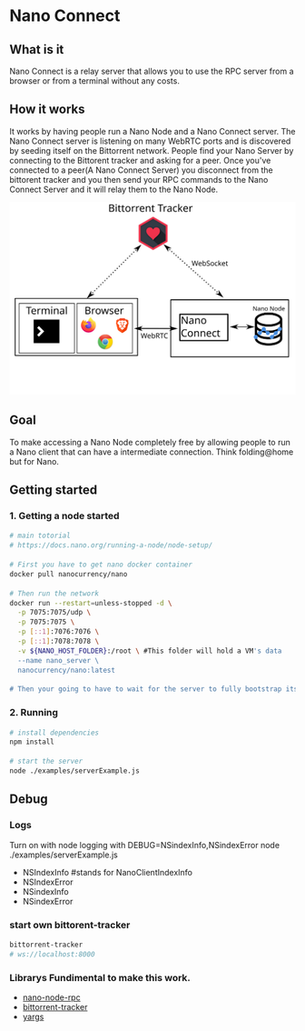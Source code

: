 # Nano Connect

## What is it

Nano Connect is a relay server that allows you to use the RPC server from a browser or from a terminal without any costs.  



## How it works
It works by having people run a Nano Node and a Nano Connect server.  The Nano Connect server is listening on many WebRTC ports and is discovered by seeding itself on the Bittorrent network.  People find your Nano Server by connecting to the Bittorent tracker and asking for a peer.  Once you've connected to a peer(A Nano Connect Server) you disconnect from the bittorent tracker and you then send your RPC commands to the Nano Connect Server and it will relay them to the Nano Node. 

![How Nano Connect works](./images/HowItWorks.svg)


## Goal 

To make accessing a Nano Node completely free by allowing people to run a Nano client that can have a intermediate connection. Think folding@home but for Nano.

## Getting started
### 1. Getting a node started
```bash
# main totorial
# https://docs.nano.org/running-a-node/node-setup/

# First you have to get nano docker container
docker pull nanocurrency/nano

# Then run the network
docker run --restart=unless-stopped -d \
  -p 7075:7075/udp \
  -p 7075:7075 \
  -p [::1]:7076:7076 \
  -p [::1]:7078:7078 \
  -v ${NANO_HOST_FOLDER}:/root \ #This folder will hold a VM's data
  --name nano_server \
  nanocurrency/nano:latest 

# Then your going to have to wait for the server to fully bootstrap itself.
```

### 2. Running 

```bash
# install dependencies
npm install

# start the server
node ./examples/serverExample.js

```


## Debug

### Logs
Turn on with node logging with DEBUG=NSindexInfo,NSindexError node ./examples/serverExample.js
* NSIndexInfo #stands for NanoClientIndexInfo
* NSIndexError
* NSindexInfo  
* NSindexError

### start own bittorent-tracker 
~~~bash
bittorrent-tracker
# ws://localhost:8000
~~~

### Librarys Fundimental to make this work.
* [nano-node-rpc](https://github.com/BitDesert/nano-node-rpc)
* [bittorrent-tracker](https://github.com/webtorrent/bittorrent-tracker)
* [yargs](https://github.com/yargs/yargs)